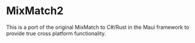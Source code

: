 # MixMatch2
This is a port of the original MixMatch to C#/Rust in the Maui framework to provide true cross platform functionality.
